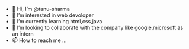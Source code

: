 - 👋 Hi, I’m @tanu-sharma
- 👀 I’m interested in web devoloper
- 🌱 I’m currently learning html,css,java
- 💞️ I’m looking to collaborate with the company like google,microsoft as an intern
- 📫 How to reach me ...

<!---
tanu-shar/tanu-shar is a ✨ special ✨ repository because its `README.md` (this file) appears on your GitHub profile.
You can click the Preview link to take a look at your changes.
--->
